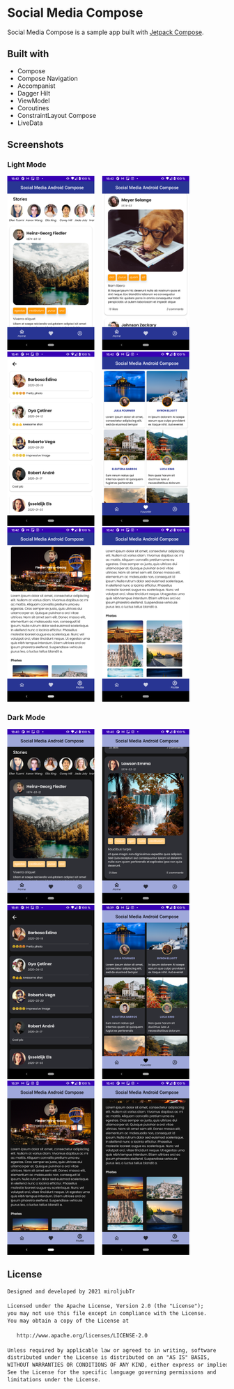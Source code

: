 # Social Media Compose

Social Media Compose is a sample app built with [Jetpack Compose](https://developer.android.com/jetpack/compose).

## Built with

- Compose
- Compose Navigation
- Accompanist
- Dagger Hilt
- ViewModel
- Coroutines
- ConstraintLayout Compose
- LiveData

##  Screenshots

### Light Mode

<img src="screenshots/stories_posts_light.png" width="200">&emsp;
<img src="screenshots/posts_light.png" width="200">&emsp;
<img src="screenshots/comments_light.png" width="200">&emsp;
<img src="screenshots/favorites_light.png" width="200">&emsp;
<img src="screenshots/profile_light.png" width="200">&emsp;
<img src="screenshots/profile_photos_light.png" width="200">

###  Dark Mode

<img src="screenshots/stories_posts_dart.png" width="200">&emsp;
<img src="screenshots/posts_dart.png" width="200">&emsp;
<img src="screenshots/comments_dart.png" width="200">&emsp;
<img src="screenshots/favorites_dart.png" width="200">&emsp;
<img src="screenshots/profile_dart.png" width="200">&emsp;
<img src="screenshots/profile_photos_dart.png" width="200">

## License
```xml
Designed and developed by 2021 miroljubTr

Licensed under the Apache License, Version 2.0 (the "License");
you may not use this file except in compliance with the License.
You may obtain a copy of the License at

   http://www.apache.org/licenses/LICENSE-2.0

Unless required by applicable law or agreed to in writing, software
distributed under the License is distributed on an "AS IS" BASIS,
WITHOUT WARRANTIES OR CONDITIONS OF ANY KIND, either express or implied.
See the License for the specific language governing permissions and
limitations under the License.